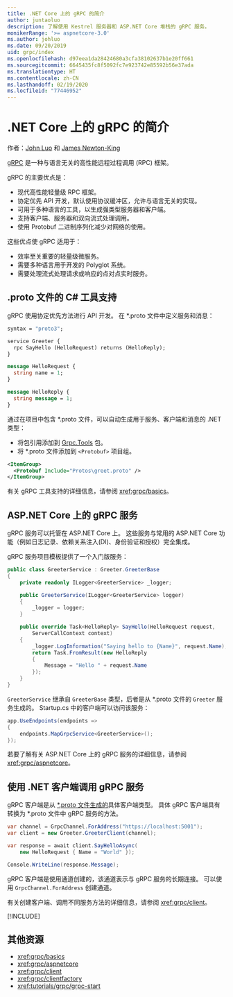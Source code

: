 ```yaml
---
title: .NET Core 上的 gRPC 的简介
author: juntaoluo
description: 了解使用 Kestrel 服务器和 ASP.NET Core 堆栈的 gRPC 服务。
monikerRange: '>= aspnetcore-3.0'
ms.author: johluo
ms.date: 09/20/2019
uid: grpc/index
ms.openlocfilehash: d97eea1da28424680a3cfa38102637b1e20ff661
ms.sourcegitcommit: 6645435fc8f5092fc7e923742e85592b56e37ada
ms.translationtype: HT
ms.contentlocale: zh-CN
ms.lasthandoff: 02/19/2020
ms.locfileid: "77446952"
---
```

# <a name="introduction-to-grpc-on-net-core"></a>.NET Core 上的 gRPC 的简介

作者：[John Luo](https://github.com/juntaoluo) 和 [James Newton-King](https://twitter.com/jamesnk)

[gRPC](https://grpc.io/docs/guides/) 是一种与语言无关的高性能远程过程调用 (RPC) 框架。

gRPC 的主要优点是：
* 现代高性能轻量级 RPC 框架。
* 协定优先 API 开发，默认使用协议缓冲区，允许与语言无关的实现。
* 可用于多种语言的工具，以生成强类型服务器和客户端。
* 支持客户端、服务器和双向流式处理调用。
* 使用 Protobuf 二进制序列化减少对网络的使用。

这些优点使 gRPC 适用于：
* 效率至关重要的轻量级微服务。
* 需要多种语言用于开发的 Polyglot 系统。
* 需要处理流式处理请求或响应的点对点实时服务。

## <a name="c-tooling-support-for-proto-files"></a>.proto 文件的 C# 工具支持

gRPC 使用协定优先方法进行 API 开发。 在 \*.proto  文件中定义服务和消息：

```protobuf
syntax = "proto3";

service Greeter {
  rpc SayHello (HelloRequest) returns (HelloReply);
}

message HelloRequest {
  string name = 1;
}

message HelloReply {
  string message = 1;
}
```

通过在项目中包含 \*.proto  文件，可以自动生成用于服务、客户端和消息的 .NET 类型：

* 将包引用添加到 [Grpc.Tools](https://www.nuget.org/packages/Grpc.Tools/) 包。
* 将 \*.proto  文件添加到 `<Protobuf>` 项目组。

```xml
<ItemGroup>
  <Protobuf Include="Protos\greet.proto" />
</ItemGroup>
```

有关 gRPC 工具支持的详细信息，请参阅 <xref:grpc/basics>。

## <a name="grpc-services-on-aspnet-core"></a>ASP.NET Core 上的 gRPC 服务

gRPC 服务可以托管在 ASP.NET Core 上。 这些服务与常用的 ASP.NET Core 功能（例如日志记录、依赖关系注入(DI)、身份验证和授权）完全集成。

gRPC 服务项目模板提供了一个入门版服务：

```csharp
public class GreeterService : Greeter.GreeterBase
{
    private readonly ILogger<GreeterService> _logger;

    public GreeterService(ILogger<GreeterService> logger)
    {
        _logger = logger;
    }

    public override Task<HelloReply> SayHello(HelloRequest request,
        ServerCallContext context)
    {
        _logger.LogInformation("Saying hello to {Name}", request.Name);
        return Task.FromResult(new HelloReply 
        {
            Message = "Hello " + request.Name
        });
    }
}
```

`GreeterService` 继承自 `GreeterBase` 类型，后者是从 \*.proto  文件的 `Greeter` 服务生成的。 Startup.cs  中的客户端可以访问该服务：

```csharp
app.UseEndpoints(endpoints =>
{
    endpoints.MapGrpcService<GreeterService>();
});
```

若要了解有关 ASP.NET Core 上的 gRPC 服务的详细信息，请参阅 <xref:grpc/aspnetcore>。

## <a name="call-grpc-services-with-a-net-client"></a>使用 .NET 客户端调用 gRPC 服务

gRPC 客户端是从 [\*.proto  文件生成的](xref:grpc/basics#generated-c-assets)具体客户端类型。 具体 gRPC 客户端具有转换为 \*.proto  文件中 gRPC 服务的方法。

```csharp
var channel = GrpcChannel.ForAddress("https://localhost:5001");
var client = new Greeter.GreeterClient(channel);

var response = await client.SayHelloAsync(
    new HelloRequest { Name = "World" });

Console.WriteLine(response.Message);
```

gRPC 客户端是使用通道创建的，该通道表示与 gRPC 服务的长期连接。 可以使用 `GrpcChannel.ForAddress` 创建通道。

有关创建客户端、调用不同服务方法的详细信息，请参阅 <xref:grpc/client>。

[!INCLUDE[](~/includes/gRPCazure.md)]

## <a name="additional-resources"></a>其他资源

* <xref:grpc/basics>
* <xref:grpc/aspnetcore>
* <xref:grpc/client>
* <xref:grpc/clientfactory>
* <xref:tutorials/grpc/grpc-start>
